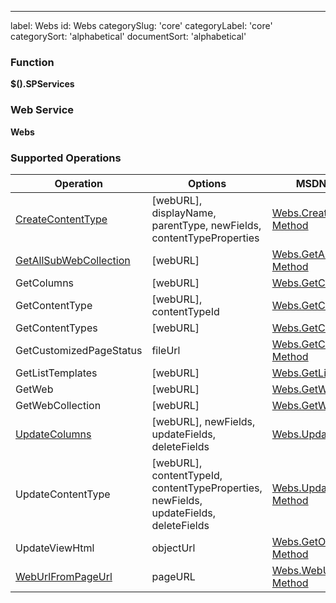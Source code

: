 ---
label: Webs
id: Webs
categorySlug: 'core'
categoryLabel: 'core'
categorySort: 'alphabetical'
documentSort: 'alphabetical'

### Function

**$().SPServices**

### Web Service

**Webs**

### Supported Operations

| Operation | Options | MSDN Documentation | Introduced |
| --------- | ------- | ------------------ | ---------- |
| [CreateContentType](/docs/code/api/Webs.CreateContentType) | <span class="codeInline">[webURL], displayName, parentType, newFields, contentTypeProperties</span> | [Webs.CreateContentType Method](http://msdn.microsoft.com/en-us/library/webs.webs.createcontenttype(v=office.12).aspx) | [0.5.8](http://spservices.codeplex.com/releases/view/53275) |
| [GetAllSubWebCollection](/docs/code/api/Webs.GetAllSubWebCollection) | <span class="codeInline">[webURL]</span> | [Webs.GetAllSubWebCollection Method](http://msdn.microsoft.com/en-us/library/webs.webs.getallsubwebcollection.aspx) | [0.2.3](http://spservices.codeplex.com/Release/ProjectReleases.aspx?ReleaseId=31744) |
| GetColumns | <span class="codeInline">[webURL]</span> | [Webs.GetColumns Method](http://msdn.microsoft.com/en-us/library/webs.webs.getcolumns(v=office.12).aspx) | [0.5.8](http://spservices.codeplex.com/releases/view/53275) |
| GetContentType | <span class="codeInline">[webURL], contentTypeId</span> | [Webs.GetContentType Method](http://msdn.microsoft.com/en-us/library/webs.webs.getcontenttype(v=office.12).aspx) | [0.5.8](http://spservices.codeplex.com/releases/view/53275) |
| GetContentTypes | <span class="codeInline">[webURL]</span> | [Webs.GetContentType Method](http://msdn.microsoft.com/en-us/library/webs.webs.getcontenttypes(v=office.12).aspx) | [0.5.8](http://spservices.codeplex.com/releases/view/53275) |
| GetCustomizedPageStatus | <span class="codeInline">fileUrl</span> | [Webs.GetCustomizedPageStatus Method](http://msdn.microsoft.com/en-us/library/webs.webs.getcustomizedpagestatus(v=office.12).aspx) | [0.5.8](http://spservices.codeplex.com/releases/view/53275) |
| GetListTemplates | <span class="codeInline">[webURL]</span> | [Webs.GetListTemplates Method](http://msdn.microsoft.com/en-us/library/webs.webs.getlisttemplates.aspx) | [0.2.10](http://spservices.codeplex.com/Release/ProjectReleases.aspx?ReleaseId=32949) |
| GetWeb | <span class="codeInline">[webURL]</span> | [Webs.GetWeb Method](http://msdn.microsoft.com/en-us/library/webs.webs.getweb.aspx) | [0.2.3](http://spservices.codeplex.com/Release/ProjectReleases.aspx?ReleaseId=31744) |
| GetWebCollection | <span class="codeInline">[webURL]</span> | [Webs.GetWebCollection Method](http://msdn.microsoft.com/en-us/library/webs.webs.getwebcollection.aspx) | [0.2.3](http://spservices.codeplex.com/Release/ProjectReleases.aspx?ReleaseId=31744) |
| [UpdateColumns](/docs/code/api/Webs.UpdateColumns) | <span class="codeInline">[webURL], newFields, updateFields, deleteFields</span> | [Webs.UpdateColumns Method](http://msdn.microsoft.com/en-us/library/webs.webs.updatecolumns(v=office.12).aspx) | [0.5.8](http://spservices.codeplex.com/releases/view/53275) |
| UpdateContentType | <span class="codeInline">[webURL], contentTypeId, contentTypeProperties, newFields, updateFields, deleteFields</span> | [Webs.UpdateContentType Method](http://msdn.microsoft.com/en-us/library/webs.webs.updatecontenttype(office.12).aspx) | [0.5.8](http://spservices.codeplex.com/releases/view/53275) |
| UpdateViewHtml | objectUrl | [Webs.GetObjectIdFromUrl Method](http://msdn.microsoft.com/en-us/library/websvcwebs.webs.getobjectidfromurl.aspx) | [0.6.0](http://spservices.codeplex.com/releases/view/55660) |
| [WebUrlFromPageUrl](/docs/code/api/Webs.WebUrlFromPageUrl) | <span class="codeInline">pageURL</span> | [Webs.WebUrlFromPageUrl Method](http://msdn.microsoft.com/en-us/library/webs.webs.weburlfrompageurl.aspx) | [0.2.4](http://spservices.codeplex.com/Release/ProjectReleases.aspx?ReleaseId=31793) |